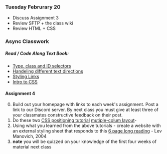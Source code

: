 ### Tuesday Februrary 20
* Discuss Assignment 3
* Review SFTP + the class wiki
* Review HTML + CSS

### Async Classwork
##### Read / Code Along Text Book:
* [Type, class and ID selectors](https://developer.mozilla.org/en-US/docs/Learn/CSS/Building_blocks/Selectors/Type_Class_and_ID_Selectors)
* [Handeling different text directions](https://developer.mozilla.org/en-US/docs/Learn/CSS/Building_blocks/Handling_different_text_directions)
* [Styling Links](https://developer.mozilla.org/en-US/docs/Learn/CSS/Styling_text/Styling_links)
* [Intro to CSS](https://developer.mozilla.org/en-US/docs/Learn/CSS/CSS_layout/Introduction)

#### Assignment 4
0. Build out your homepage with links to each week's assignment. Post a link to our Discord server. By next class you must give at least three of your classmates constructive feedback on their post.  
1. Do these two [CSS positioning tutorial](https://developer.mozilla.org/en-US/docs/Learn/CSS/CSS_layout/Positioning) [mutiple-colum layout](https://developer.mozilla.org/en-US/docs/Learn/CSS/CSS_layout/Multiple-column_Layout)- 
3. Using what you learned from the above tutorials - create a website with an external styling sheet that responds to this [6 page long reading](https://oldobjectsnewideas.com/_reading/Manovich_NewMedia_2.pdf) - Lev Manovich, 2004
5. **note** you will be quizzed on your knowledge of the first four weeks of material next class


